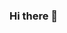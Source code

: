 ### Hi there 👋

<!--
**sebackend/sebackend** is a ✨ _special_ ✨ repository because its `README.md` (this file) appears on your GitHub profile.

Here are some ideas to get you started:

- 🔭 I’m currently working on **Globant**
- 🌱 I’m currently learning **Nextjs**
- 📫 How to reach me: 
-->
